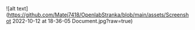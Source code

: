![alt text](https://github.com/Matej7418/OpenlabStranka/blob/main/assets/Screenshot 2022-10-12 at 18-36-05 Document.jpg?raw=true)
